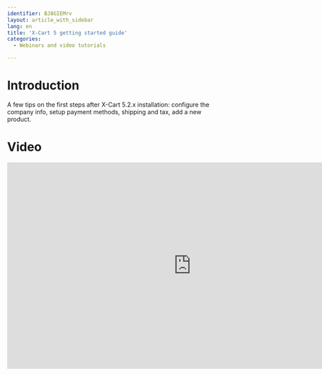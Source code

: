 ```yaml
---
identifier: BJ8GIEMrv
layout: article_with_sidebar
lang: en
title: 'X-Cart 5 getting started guide'
categories:
  - Webinars and video tutorials

---
```



# Introduction

A few tips on the first steps after X-Cart 5.2.x installation: configure the company info, setup payment methods, shipping and tax, add a new product.

# Video

<iframe class="youtube-player" type="text/html" style="width: 853px; height: 480px" src="https://www.youtube.com/embed/lV-jyiNIfb8" frameborder="0"></iframe>